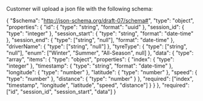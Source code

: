 Customer will upload a json file with the following schema:

{
  "$schema": "http://json-schema.org/draft-07/schema#",
  "type": "object",
  "properties": {
    "id": {
      "type": "string",
      "format": "uuid"
    },
    "session_id": {
      "type": "integer"
    },
    "session_start": {
      "type": "string",
      "format": "date-time"
    },
    "session_end": {
      "type": ["string", "null"],
      "format": "date-time"
    },
    "driverName": {
      "type": ["string", "null"]
    },
    "tyreType": {
      "type": ["string", "null"],
      "enum": ["Winter", "Summer", "All-Season", null]
    },
    "data": {
      "type": "array",
      "items": {
        "type": "object",
        "properties": {
          "index": {
            "type": "integer"
          },
          "timestamp": {
            "type": "string",
            "format": "date-time"
          },
          "longitude": {
            "type": "number"
          },
          "latitude": {
            "type": "number"
          },
          "speed": {
            "type": "number"
          },
          "distance": {
            "type": "number"
          }
        },
        "required": ["index", "timestamp", "longitude", "latitude", "speed", "distance"]
      }
    }
  },
  "required": ["id", "session_id", "session_start", "data"]
}